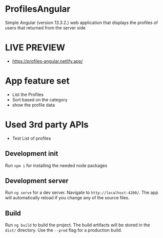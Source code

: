 # ProfilesAngular

Simple Angular (version 13.3.2.) web application that displays the profiles of users that returned from the server side

# LIVE PREVIEW
- https://profiles-angular.netlify.app/

# App feature set

- List the Profiles
- Sort based on the category
- show the profile data

# Used 3rd party APIs
- Test List of profiles


## Development init
Run `npm i` for installing the needed node packages

## Development server
Run `ng serve` for a dev server. Navigate to `http://localhost:4200/`. The app will automatically reload if you change any of the source files.

## Build

Run `ng build` to build the project. The build artifacts will be stored in the `dist/` directory. Use the `--prod` flag for a production build.

